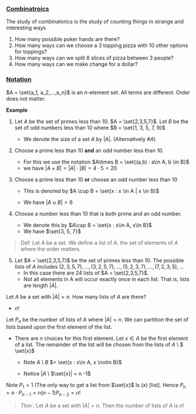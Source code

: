 ### <u>Combinatroics</u>

The study of combinatorics is the study of counting things in strange and interesting ways



1) How many possible poker hands are there?
2) How many ways can we choose a 3 topping pizza with 10 other options for toppings?
3) How many ways can we split 8 slices of pizza between 3 people?
4) How many ways can we make change for a dollar?



### <u>Notation</u>

$A = \set{a_1, a_2,...,a_n}$ is an $n$-element set. All terms are different. Order does not matter.



**Example**

1. Let $A$ be the set of primes less than $10$. $A = \set{2,3,5,7}$. Let $B$ be the set of odd numbers less than $10$ where $B = \set{1, 3, 5, 7, 9}$
   - We denote the size of a set $A$ by $|A|$. (Alternatively #$A$)



2. Choose a prime less than $10$ **and** an odd number less than $10$. 
   - For this we use the notation $A\times B = \set{(a,b) : a\in A, b \in B}$
   - we have $|A\times B| = |A| \cdot |B| = 4 \cdot 5 = 20$



3. Choose a prime less than $10$ **or** choose an odd number less than $10$ 

   - This is denoted by $A \cup B = \set{x : x \in A | x \in B}$

   - We have $|A \cup B| = 6$

     

4. Choose a number less than 10 that is both prime and an odd number.

   - We denote this by $A\cap B = \set{x : x\in A, x\in B}$
   - We have $\set{3, 5, 7}$



> Def: Let $A$ be a set. We define a list of $A$, the set of elements of $A$ where the order matters.



5. Let $A = \set{2,3,5,7}$ be the set of primes less than $10$. The possible lists of $A$ includes $(2,3,5,7), ...,(3,2,5,7),...,(5,2,3,7),..., (7,2,3,5),...$
   - In this case there are $24$ lists of $A = \set{2,3,5,7}$.
   - Not all elements in A will occur exactly once in each list. That is, lists are length $|A|$.



Let $A$ be a set with $|A|=n$. How many lists of $A$ are there?

- $n!$



Let $P_n$ be the number of lists of $A$ where $|A| =n$. We can partition the set of lists based upon the first element of the list.



- There are $n$ choices for this first element. Let $x \in A$ be the first element of a list. The remainder of the list will be chosen from the lists of $A$  \ $ \set{x}$

  - Note $A$ \ $B$ $= \set{x : x\in A, x \notin B}$

  - Notice $|A$  \ $\set{x}| = n -1$



Note $P_1= 1$ (The only way to get a list from $\set{x}$ Is $(x)$ [list]. Hence $P_n = n \cdot P_{n-1} = n(n-1)P_{n-2}=n!$



> Thm : Let $A$ be a set with $|A| =n$. Then the number of lists of $A$ is $n!$




















